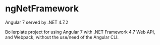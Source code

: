 # ngNetFramework
Angular 7 served by .NET 4.7.2

Boilerplate project for using Angular 7 with .NET Framework 4.7 Web API, and Webpack, without the use/need of the Angular CLI.

